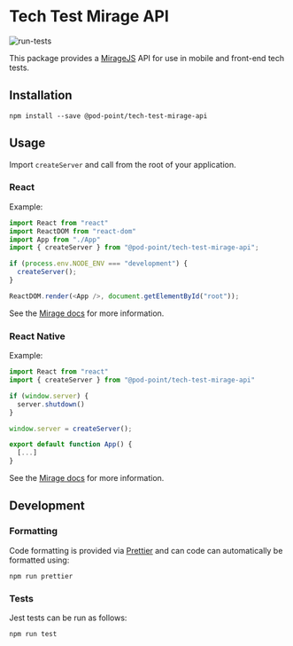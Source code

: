# Tech Test Mirage API

![run-tests](https://github.com/Pod-Point/tech-test-mirage-api/actions/workflows/run-tests.yml/badge.svg)

This package provides a [MirageJS](https://miragejs.com/) API for use in mobile and front-end tech tests.

## Installation

```
npm install --save @pod-point/tech-test-mirage-api
```

## Usage
Import `createServer` and call from the root of your application.

### React
Example:
```javascript
import React from "react"
import ReactDOM from "react-dom"
import App from "./App"
import { createServer } from "@pod-point/tech-test-mirage-api";

if (process.env.NODE_ENV === "development") {
  createServer();
}

ReactDOM.render(<App />, document.getElementById("root"));
```

See the [Mirage docs](https://miragejs.com/quickstarts/react/develop-an-app/#step-3-start-your-server-in-development) for more information.

### React Native

Example:
```javascript
import React from "react"
import { createServer } from "@pod-point/tech-test-mirage-api"

if (window.server) {
  server.shutdown()
}

window.server = createServer();

export default function App() {
  [...]
}
```

See the [Mirage docs](https://miragejs.com/quickstarts/react-native/development/#step-2-create-a-server-alongside-your-networking-code) for more information.

## Development
### Formatting
Code formatting is provided via [Prettier](https://prettier.io/) and can code can automatically be formatted using:
```
npm run prettier
```

### Tests
Jest tests can be run as follows:
```
npm run test
```




